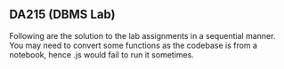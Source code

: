 DA215 (DBMS Lab)
----------------
Following are the solution to the lab assignments in a sequential manner.
You may need to convert some functions as the codebase is from a notebook, hence .js would fail to run it sometimes.
